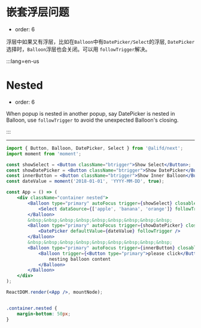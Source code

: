 # 嵌套浮层问题

- order: 6

浮层中如果又有浮层，比如在`Balloon`中有`DatePicker/Select`的浮层, `DatePicker`选择时，`Balloon`浮层也会关闭。可以用 `followTrigger`解决。

:::lang=en-us
# Nested

- order: 6

When popup is nested in another popup, say DatePicker is nested in Balloon, use `followTrigger` to avoid the unexpected Balloon's closing.

:::

---

````jsx
import { Button, Balloon, DatePicker, Select } from '@alifd/next';
import moment from 'moment';

const showSelect = <Button className="btrigger">Show Select</Button>;
const showDatePicker = <Button className="btrigger">Show DatePicker</Button>;
const innerButton = <Button className="btrigger">Show Inner Balloon</Button>;
const dateValue = moment('2018-01-01', 'YYYY-MM-DD', true);

const App = () => (
    <div className="container nested">
        <Balloon type="primary" autoFocus trigger={showSelect} closable={false} triggerType="click">
            <Select dataSource={['apple', 'banana', 'orange']} followTrigger />
        </Balloon>
        &nbsp;&nbsp;&nbsp;&nbsp;&nbsp;&nbsp;&nbsp;&nbsp;&nbsp;
        <Balloon type="primary" autoFocus trigger={showDatePicker} closable={false} triggerType="click">
            <DatePicker defaultValue={dateValue} followTrigger />
        </Balloon>
        &nbsp;&nbsp;&nbsp;&nbsp;&nbsp;&nbsp;&nbsp;&nbsp;&nbsp;
        <Balloon type="primary" autoFocus trigger={innerButton} closable={false} triggerType="click">
            <Balloon trigger={<Button type="primary">please click</Button>} followTrigger triggerType="click">
                nesting balloon content
            </Balloon>
        </Balloon>
    </div>
);

ReactDOM.render(<App />, mountNode);

````

```css

.container.nested {
    margin-bottom: 50px;
}

```
